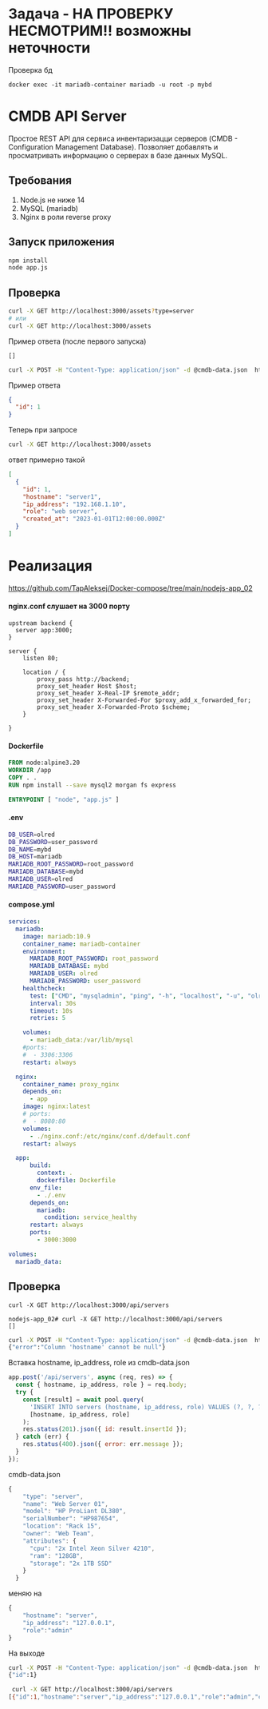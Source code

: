 

# Задача - НА ПРОВЕРКУ НЕСМОТРИМ!! возможны неточности
Проверка бд
```
docker exec -it mariadb-container mariadb -u root -p mybd
```

# CMDB API Server
Простое REST API для сервиса инвентаризацци серверов (CMDB - Configuration Management Database). Позволяет добавлять и просматривать информацию о серверах в базе данных MySQL.

## Требования
1) Node.js не ниже 14
2) MySQL (mariadb) 
3) Nginx в роли reverse proxy

## Запуск приложения
```bash
npm install
node app.js
```
## Проверка
```bash
curl -X GET http://localhost:3000/assets?type=server
# или
curl -X GET http://localhost:3000/assets
```
Пример ответа (после первого запуска)
```
[]
```
```bash
curl -X POST -H "Content-Type: application/json" -d @cmdb-data.json  http://localhost:3000/asset
```
Пример ответа
```json
{
  "id": 1
}
```
Теперь при запросе
```bash
curl -X GET http://localhost:3000/assets
```
ответ примерно такой
```json
[
  {
    "id": 1,
    "hostname": "server1",
    "ip_address": "192.168.1.10",
    "role": "web server",
    "created_at": "2023-01-01T12:00:00.000Z"
  }
]
```
# Реализация

https://github.com/TapAleksej/Docker-compose/tree/main/nodejs-app_02

#### nginx.conf слушает на 3000 порту
```
upstream backend {
  server app:3000;
}

server {
    listen 80;

    location / {
        proxy_pass http://backend;
        proxy_set_header Host $host;
        proxy_set_header X-Real-IP $remote_addr;
        proxy_set_header X-Forwarded-For $proxy_add_x_forwarded_for;
        proxy_set_header X-Forwarded-Proto $scheme;
    }

}
```
#### Dockerfile

```dockerfile
FROM node:alpine3.20
WORKDIR /app
COPY . .
RUN npm install --save mysql2 morgan fs express

ENTRYPOINT [ "node", "app.js" ]
```

#### .env
```bash
DB_USER=olred
DB_PASSWORD=user_password
DB_NAME=mybd
DB_HOST=mariadb
MARIADB_ROOT_PASSWORD=root_password
MARIADB_DATABASE=mybd
MARIADB_USER=olred
MARIADB_PASSWORD=user_password
```
#### compose.yml
```yml
services:
  mariadb:
    image: mariadb:10.9
    container_name: mariadb-container
    environment:
      MARIADB_ROOT_PASSWORD: root_password
      MARIADB_DATABASE: mybd
      MARIADB_USER: olred
      MARIADB_PASSWORD: user_password
    healthcheck:
      test: ["CMD", "mysqladmin", "ping", "-h", "localhost", "-u", "olred", "-puser_password"]
      interval: 30s
      timeout: 10s
      retries: 5

    volumes:
      - mariadb_data:/var/lib/mysql
    #ports:
    #  - 3306:3306
    restart: always

  nginx:
    container_name: proxy_nginx
    depends_on:
      - app
    image: nginx:latest
    # ports:
    #  - 8080:80
    volumes:
      - ./nginx.conf:/etc/nginx/conf.d/default.conf
    restart: always

  app:
      build:
        context: .
        dockerfile: Dockerfile
      env_file:
        - ./.env
      depends_on:
        mariadb:
          condition: service_healthy
      restart: always
      ports:
        - 3000:3000

volumes:
  mariadb_data:
```



## Проверка

```
curl -X GET http://localhost:3000/api/servers

nodejs-app_02# curl -X GET http://localhost:3000/api/servers
[]
```

```bash
curl -X POST -H "Content-Type: application/json" -d @cmdb-data.json  http://localhost:3000/api/serversrs
{"error":"Column 'hostname' cannot be null"}
```

Вставка hostname, ip_address, role из cmdb-data.json

```js
app.post('/api/servers', async (req, res) => {
  const { hostname, ip_address, role } = req.body;
  try {
    const [result] = await pool.query(
      'INSERT INTO servers (hostname, ip_address, role) VALUES (?, ?, ?)',
      [hostname, ip_address, role]
    );
    res.status(201).json({ id: result.insertId });
  } catch (err) {
    res.status(400).json({ error: err.message });
  }
});
```

cmdb-data.json
```js
{
    "type": "server",
    "name": "Web Server 01",
    "model": "HP ProLiant DL380",
    "serialNumber": "HP987654",
    "location": "Rack 15",
    "owner": "Web Team",
    "attributes": {
      "cpu": "2x Intel Xeon Silver 4210",
      "ram": "128GB",
      "storage": "2x 1TB SSD"
    }
  }
```
меняю на
```js
{
    "hostname": "server",
    "ip_address": "127.0.0.1",
    "role":"admin"
}

```

На выходе
```bash
curl -X POST -H "Content-Type: application/json" -d @cmdb-data.json  http://localhost:3000/api/servers
{"id":1}

 curl -X GET http://localhost:3000/api/servers
[{"id":1,"hostname":"server","ip_address":"127.0.0.1","role":"admin","created_at":"2025-08-29T16:26:40.000Z"}]
```